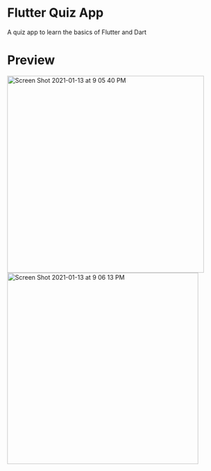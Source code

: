 # Flutter Quiz App

A quiz app to learn the basics of Flutter and Dart


# Preview 
<img width="453" alt="Screen Shot 2021-01-13 at 9 05 40 PM" src="https://user-images.githubusercontent.com/52745897/104473902-7abbd780-55e3-11eb-8754-5eb71b034f14.png">


<img width="440" alt="Screen Shot 2021-01-13 at 9 06 13 PM" src="https://user-images.githubusercontent.com/52745897/104473909-7e4f5e80-55e3-11eb-810b-9f2f0d212a1a.png">

